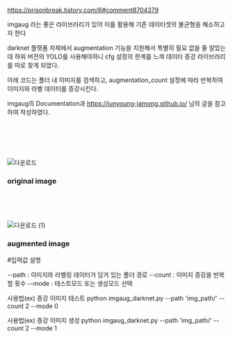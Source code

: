 https://prisonbreak.tistory.com/6#comment8704379

imgaug 라는 좋은 라이브러리가 있어 이를 활용해 기존 데이터셋의 불균형을 해소하고자 한다

darknet 플랫폼 자체에서 augmentation 기능을 지원해서 특별히 필요 없을 줄 알았는데 하위 버전의 YOLO를 사용해야하니 cfg 설정의 한계를 느껴 데이터 증강 라이브러리를 따로 찾게 되었다.

아래 코드는 폴더 내 이미지를 검색하고, augmentation_count 설정에 따라 반복하여 이미지와 라벨 데이터를 증강시킨다.

imgaug의 Documentation과 https://junyoung-jamong.github.io/ 님의 글을 참고하여 작성하였다.


<br/>

<br/>

<br/>

<br/>


![다운로드](https://github.com/fishduke/imgaug_darknet/assets/59356522/df4d8bdf-9162-4495-b59e-2899dbc31245)

### original image


<br/>

<br/>

<br/>



![다운로드 (1)](https://github.com/fishduke/imgaug_darknet/assets/59356522/8e313757-0ff1-4fbb-b130-d37c03fe3318)

### augmented image


#입력값 설명

--path : 이미지와 라벨링 데이터가 담겨 있는 폴더 경로
--count : 이미지 증강을 반복할 횟수
--mode : 테스트모드 또는 생성모드 선택

사용법(ex) 증강 이미지 테스트
python imgaug_darknet.py --path 'img_path/' --count 2 --mode 0

사용법(ex) 증강 이미지 생성
python imgaug_darknet.py --path 'img_path/' --count 2 --mode 1
